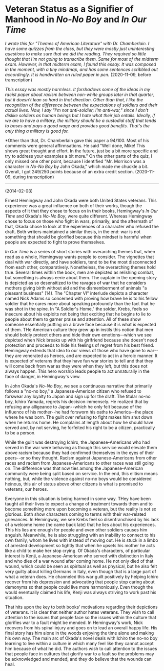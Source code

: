 # Veteran Status as a Signifier of Manhood in *No-No Boy* and *In Our Time*

*I wrote this for "Themes of American Literature" with Dr. Chamberlain. I have some quizzes from the class, but they were mostly just uninteresting questions to make sure that we did the reading. They required so little thought that I'm not going to transcribe them. Same for most of the midterm exam. However, in that midterm exam, I found this essay. It was composed in the moment, with a tiny mindmap, and has some sentences scribbled out accordingly. It is handwritten on ruled paper in pen.* (2020-11-09, before transcription)

*This essay was mostly harmless. It forshadows some of the ideas in my racist paper about racism between non-white groups later in that quarter, but it doesn't lean so hard in that direction. Other than that, I like the recognition of the difference between the expectations of soldiers and their actual lives. Now, I say "I'm not anti-soldier; I'm anti-war," since I don't dislike soldiers as human beings but I hate what their job entails. Ideally, if we are to have a military, the military should be a custodial staff that tends to bases and pays a good wage and provides good benefits. That's the only thing a military is good for.*

*Other than that, Dr. Chamberlain gave this paper a 94/100. Most of his comments were general affirmsations. He said "Well done, Mike! This shows great thought and effort. In the future, just be a bit more specific and try to address your examples a bit more." On the other parts of the quiz, I only missed one other point, because I identified "Mr. Morrison was a character in *No-No Boy* by John Okada," which made me chuckle a bit. Overall, I got 249/250 points because of an extra credit section. (2020-11-09, during transcription)

-------

(2014-02-03)

Ernest Hemingway and John Okada were both United States veterans. This experience was a great influence on both of their works, though the aspects of it that they chose to focus on in their books, Hemingway's *In Our Time* and Okada's *No-No Boy*, were quite different. Whereas Hemingway chose to focus on those who fight in wars, primarily, and the aftermath of that, Okada chose to look at the experiences of a character who refused the draft. Both writers maintained a similar thesis, in the end: war is not something that should be glorified because this mindset is harmful when people are expected to fight to prove themselves.

*In Our Time* is a series of short stories with overarching themes that, when read as a whole, Hemingway wants people to consider. The vignettes that deal with war directly, and have soldiers, tend to be the most disconnected from each other, comparatively. Nonetheless, the overarching themes hold true. Several times within the book, men are depicted as relishing combat, but something is always eerie about them. The captain in the opening story is depicted as so desensitized to the ravages of war that he considers mothers giving birth without aid and the dismemberment of animals "a pleasant business" (14). The "Chapter VI" interlude depicts a character named Nick Adams so concerned with proving how brave he is to his fellow soldier that he cares more about speaking profoundly than the fact that he was shot in the spine. In "A Soldier's Home," the solder, Krebs, feels so insecure about his exploits not being that exciting that he begins to lie to people about them to garner praise and attention. All of these show someone essentially putting on a brave face because it is what is expected of them. THe American culture they grew up in instils this notion that men should boldly protect others and hide their own emotions--which we see depicted when Nick breaks up with his girlfriend because she doesn't need protection and proceeds to hide his feelings of regret from his best friend. Hemingway extends that idea to our views of those who have gone to war--they are venerated as heroes, and are expected to act in a heroic manner. It is expected of veterans that they have fun war stories to tell and that they will come back from war as they were when they left, but this does not always happen. This hero worship leads people to act unnaturally in the face of danger, in Hemingway's view.

In John Okada's *No-No Boy*, we see a continuous narrative that primarily follows a "no-no boy," a Japanese-American citizen who refused to forswear any loyalty to Japan and sign up for the draft. The titular no-no boy, Ichiro Yamada, regrets his decision immensely. He realized that by refusing any alligeance to Japan--which he only felt because of the influence of his mother--he had forsworn his oaths to America--the place where he was born. The guilt over refusing to fight makes him shut down when he returns home. He complains at length about how he should have served and, by not serving, he forfeited his right to be a citizen, practically to be a person.

While the guilt was destroying Ichiro, the Japanese-Americans who had served in the war were behaving as though this service would elevate them above racism because they had confirmed themselves in the eyes of their peers--or so they thought. Racism against Japanese-Americans from other races and racism from Japanese-Americans to other races was still going on. The difference was that now ties among the Japanese-American community were being split based on service. In the end, this elitism means nothing, but, while the violence against no-no boys would be considered heinous, this air of status above other citizens is what is promised to veterans, our heroes.

Everyone in this situation is being harmed in some way. THey have been taught all their lives to expect a change of treatment towards them and to become something more upon becoming a veteran, but the reality is not so glorious. Both show characters coming to terms with their war-related grievances. In Hemingway, we see Krebs feel so disenfranchised by his lack of a welcome home (he came back late) that he lies about his experiences. This his lies are enough for people and even other soldiers causes him anguish. Meanwhile, he is also struggling with an inability to connect to his own family, whom he lives with instead of moving out. He is stuck in a limbo of arrested development so tightly that when he upsets his mother he acts like a child to make her stop crying. Of Okada's characters, of particular interest is Kenji, a Japanese-American who served with distinction in Italy and who dies of a war wound after coming home. He not only died of that wound, which could be seen as spiritual as well as physical, but he also felt very guilty about killing Germans in Italy, even though that is a large part of what a veteran does. He channeled this war guilt positively by helping Ichiro recover from his depression and advocating that people stop caring about demonyms so that people could live more harmoniously. Even though the would eventually claimed his life, Kenji was always striving to work past his situation.

That hits upon the key to both books' motivations regarding their depictions of veterans. It is clear that neither author hates veterans. They wish to call attention to the issues that people face so the issues within the culture that glorifies war to a fault might be mended.  In Hemingway's work, Nick recovers from his spinal injury and goes on to lead an overall happy life. His final story has him alone in the woods enjoying the time alone and making his own way. The main arc of Okada's novel deals with Ichiro the no-no boy learning to live within a culture in which many feel like they cannot accept him because of what he did. The authors wish to call attention to the issues that people face in cultures that glorify war to a fault so the problems may be acknowledged and mended, and they do believe that the wounds can heal.
